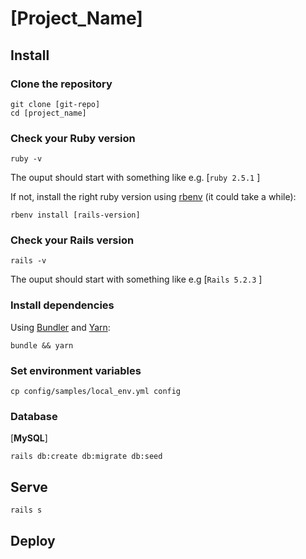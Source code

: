 # [Project_Name]

## Install

### Clone the repository

```shell
git clone [git-repo]   
cd [project_name]
```

### Check your Ruby version

```shell
ruby -v
```

The ouput should start with something like e.g. [`ruby 2.5.1` ]

If not, install the right ruby version using [rbenv](https://github.com/rbenv/rbenv) (it could take a while):

```shell
rbenv install [rails-version]
```
### Check your Rails version

```shell
rails -v
```

The ouput should start with something like e.g [`Rails 5.2.3` ]

### Install dependencies

Using [Bundler](https://github.com/bundler/bundler) and [Yarn](https://github.com/yarnpkg/yarn):

```shell
bundle && yarn
```

### Set environment variables

```
cp config/samples/local_env.yml config
```

### Database 
 [**MySQL**]

```shell
rails db:create db:migrate db:seed
```

## Serve

```shell
rails s
```

## Deploy
